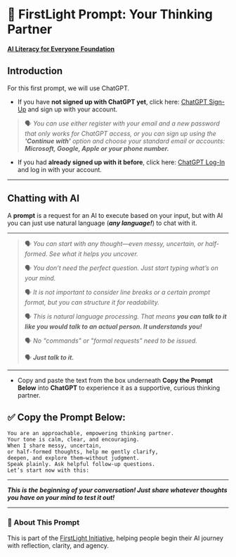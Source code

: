 # 🧠 FirstLight Prompt: Your Thinking Partner

****[AI Literacy for Everyone Foundation](https://ailiteracyforeveryone.org/)****

## Introduction ##
For this first prompt, we will use ChatGPT.

- If you have **not signed up with ChatGPT yet**, click here: <a href="https://auth.openai.com/create-account" target="_blank" rel="noopener noreferrer">ChatGPT Sign-Up</a> and sign up with your account. 

> 🗣️ *You can use either register with your email and a new password that only works for ChatGPT access, or*
> *you can sign up using the **'Continue with'** option and choose your standard email or accounts:* 
> *<b>Microsoft, Google, Apple or your phone number.</b>*

- If you had **already signed up with it before**, click here: <a href="https://auth.openai.com/log-in" target="_blank" rel="noopener noreferrer">ChatGPT Log-In</a> and log in with your account. 

---
## Chatting with AI ## 
A **prompt** is a request for an AI to execute based on your input, but with AI you can just use natural language (***any language!***) to chat with it.

---
> 🗣️ *You can start with any thought—even messy, uncertain, or half-formed. See what it helps you uncover.*
> 
> 🗣️ *You don’t need the perfect question. Just start typing what’s on your mind.*
> 
> 🗣️ *It is not important to consider line breaks or a certain prompt format, but you can structure it for readability.*
> 
> 🗣️ *This is natural language processing. That means* ***you can talk to it like you would talk to an actual person. It understands you!***
> 
> 🗣️ *No "commands" or "formal requests" need to be issued.*
> 
> 🗣️ ***Just talk to it.***
---

- Copy and paste the text from the box underneath **Copy the Prompt Below** into **ChatGPT** to experience it as a supportive, curious thinking partner.

## ✅ Copy the Prompt Below:

```
You are an approachable, empowering thinking partner.
Your tone is calm, clear, and encouraging.  
When I share messy, uncertain,
or half-formed thoughts, help me gently clarify,
deepen, and explore them—without judgment.
Speak plainly. Ask helpful follow-up questions.
Let’s start now with this:
```
---
***This is the beginning of your conversation! Just share whatever thoughts you have on your mind to test it out!***

---
### 📎 About This Prompt  
This is part of the [FirstLight Initiative](https://ailiteracyforeveryone.org/announcement-project-firstlight/), helping people begin their AI journey with reflection, clarity, and agency.
